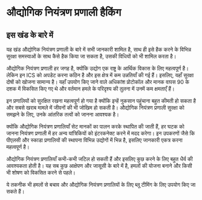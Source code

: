 # औद्योगिक नियंत्रण प्रणाली हैकिंग

## इस खंड के बारे में

यह खंड औद्योगिक नियंत्रण प्रणाली के बारे में सभी जानकारी शामिल है, साथ ही इसे हैक करने के विभिन्न सुरक्षा समस्याओं के साथ कैसे हैक किया जा सकता है, उसकी विधियों को भी शामिल करता है।

औद्योगिक नियंत्रण प्रणाली हर जगह है, क्योंकि उद्योग एक राष्ट्र के आर्थिक विकास के लिए महत्वपूर्ण है। लेकिन इन ICS को अपडेट करना कठिन है और इस क्षेत्र में कम उन्नतियाँ की गई हैं। इसलिए, यहाँ सुरक्षा दोषों को खोजना सामान्य है। यहाँ उपयोग किए जाने वाले अधिकांश प्रोटोकॉल और मानक वापस 90 के दशक में विकसित किए गए थे और वर्तमान हमले के परिदृश्य की तुलना में उनमें कम क्षमताएँ हैं।

इन प्रणालियों को सुरक्षित रखना महत्वपूर्ण हो गया है क्योंकि इन्हें नुकसान पहुंचाना बहुत कीमती हो सकता है और सबसे खराब मामले में जीवनों की भी जोखिम हो सकती है। औद्योगिक नियंत्रण प्रणाली सुरक्षा को समझने के लिए, उनके आंतरिक तत्वों को जानना आवश्यक है।

क्योंकि औद्योगिक नियंत्रण प्रणालियाँ सेट मानकों का पालन करके स्थापित की जाती हैं, हर घटक को जानना नियंत्रण प्रणाली में हर अन्य यांत्रिकियों को इंटरकनेक्ट करने में मदद करेगा। इन उपकरणों जैसे कि पीएलसी और स्काडा प्रणालियों की स्थापना विभिन्न उद्योगों में भिन्न है, इसलिए जानकारी एकत्र करना महत्वपूर्ण है।

औद्योगिक नियंत्रण प्रणालियाँ कभी-कभी जटिल हो सकती हैं और इसलिए कुछ करने के लिए बहुत धैर्य की आवश्यकता होती है। यह सब कुछ आक्षेपण और जासूसी के बारे में है, हमलों की योजना बनाने और किसी भी शोषण को विकसित करने से पहले।

ये तकनीक भी हमलों से बचाव और औद्योगिक नियंत्रण प्रणालियों के लिए ब्लू टीमिंग के लिए उपयोग किए जा सकते हैं।
